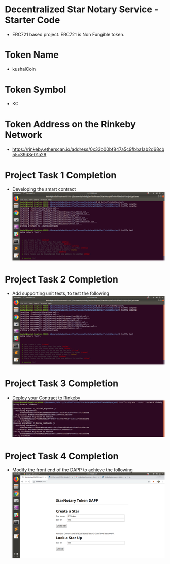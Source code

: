 # Decentralized Star Notary Service - Starter Code
- ERC721 based project. ERC721 is Non Fungible token. 

# Token Name
- kushalCoin

# Token Symbol
- KC

# **Token Address** on the Rinkeby Network
- https://rinkeby.etherscan.io/address/0x33b00bf847a5c9fbba1ab2d68cb55c39d8e01a29

# Project Task 1 Completion
- Developing the smart contract 
![picture](pictures/compile_test.png)

# Project Task 2 Completion
- Add supporting unit tests, to test the following
![picture](pictures/compile_test.png) 

# Project Task 3 Completion
- Deploy your Contract to Rinkeby
![picture](pictures/deployment_rinkeby.png)

# Project Task 4 Completion
- Modify the front end of the DAPP to achieve the following
![picture](pictures/browser.png)


